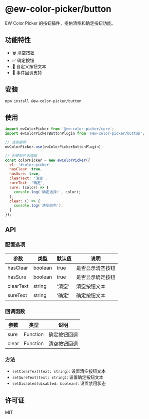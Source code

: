 # @ew-color-picker/button

EW Color Picker 的按钮插件，提供清空和确定按钮功能。

## 功能特性

- 🗑️ 清空按钮
- ✅ 确定按钮
- 🎯 自定义按钮文本
- 🔄 事件回调支持

## 安装

```bash
npm install @ew-color-picker/button
```

## 使用

```javascript
import ewColorPicker from '@ew-color-picker/core';
import ewColorPickerButtonPlugin from '@ew-color-picker/button';

// 注册插件
ewColorPicker.use(ewColorPickerButtonPlugin);

// 创建颜色选择器
const colorPicker = new ewColorPicker({
  el: '#color-picker',
  hasClear: true,
  hasSure: true,
  clearText: '清空',
  sureText: '确定',
  sure: (color) => {
    console.log('确定选择:', color);
  },
  clear: () => {
    console.log('清空颜色');
  }
});
```

## API

### 配置选项

| 参数 | 类型 | 默认值 | 说明 |
|------|------|--------|------|
| hasClear | boolean | true | 是否显示清空按钮 |
| hasSure | boolean | true | 是否显示确定按钮 |
| clearText | string | '清空' | 清空按钮文本 |
| sureText | string | '确定' | 确定按钮文本 |

### 回调函数

| 参数 | 类型 | 说明 |
|------|------|------|
| sure | Function | 确定按钮回调 |
| clear | Function | 清空按钮回调 |

### 方法

- `setClearText(text: string)`: 设置清空按钮文本
- `setSureText(text: string)`: 设置确定按钮文本
- `setDisabled(disabled: boolean)`: 设置禁用状态

## 许可证

MIT 